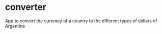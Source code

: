 # converter
App to convert the currency of a country to the different types of dollars of Argentina
